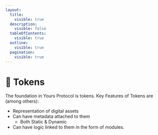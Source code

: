 ```yaml
---
layout:
  title:
    visible: true
  description:
    visible: false
  tableOfContents:
    visible: true
  outline:
    visible: true
  pagination:
    visible: true
---
```


# 💱 Tokens

The foundation in Yours Protocol is tokens. Key Features of Tokens are (among others):

* Representation of digital assets
* Can have metadata attached to them
  * Both Static & Dynamic
* Can have logic linked to them in the form of modules.
